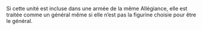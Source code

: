Si cette unité est incluse dans une armée de la même Allégiance, elle est traitée comme un général même si elle n’est pas la figurine choisie pour être le général.